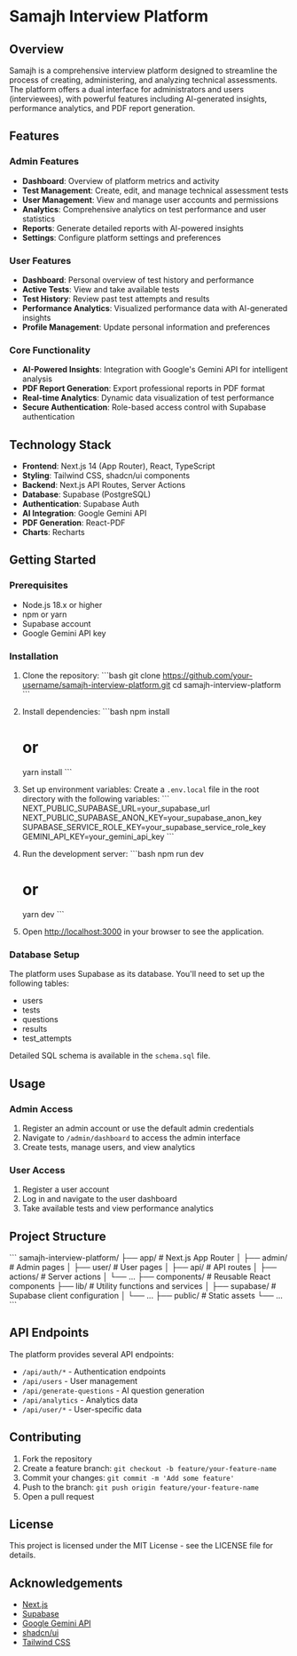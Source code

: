 # Samajh Interview Platform

## Overview

Samajh is a comprehensive interview platform designed to streamline the process of creating, administering, and analyzing technical assessments. The platform offers a dual interface for administrators and users (interviewees), with powerful features including AI-generated insights, performance analytics, and PDF report generation.

## Features

### Admin Features

- **Dashboard**: Overview of platform metrics and activity
- **Test Management**: Create, edit, and manage technical assessment tests
- **User Management**: View and manage user accounts and permissions
- **Analytics**: Comprehensive analytics on test performance and user statistics
- **Reports**: Generate detailed reports with AI-powered insights
- **Settings**: Configure platform settings and preferences

### User Features

- **Dashboard**: Personal overview of test history and performance
- **Active Tests**: View and take available tests
- **Test History**: Review past test attempts and results
- **Performance Analytics**: Visualized performance data with AI-generated insights
- **Profile Management**: Update personal information and preferences

### Core Functionality

- **AI-Powered Insights**: Integration with Google's Gemini API for intelligent analysis
- **PDF Report Generation**: Export professional reports in PDF format
- **Real-time Analytics**: Dynamic data visualization of test performance
- **Secure Authentication**: Role-based access control with Supabase authentication

## Technology Stack

- **Frontend**: Next.js 14 (App Router), React, TypeScript
- **Styling**: Tailwind CSS, shadcn/ui components
- **Backend**: Next.js API Routes, Server Actions
- **Database**: Supabase (PostgreSQL)
- **Authentication**: Supabase Auth
- **AI Integration**: Google Gemini API
- **PDF Generation**: React-PDF
- **Charts**: Recharts

## Getting Started

### Prerequisites

- Node.js 18.x or higher
- npm or yarn
- Supabase account
- Google Gemini API key

### Installation

1. Clone the repository:
   \`\`\`bash
   git clone https://github.com/your-username/samajh-interview-platform.git
   cd samajh-interview-platform
   \`\`\`

2. Install dependencies:
   \`\`\`bash
   npm install
   # or
   yarn install
   \`\`\`

3. Set up environment variables:
   Create a `.env.local` file in the root directory with the following variables:
   \`\`\`
   NEXT_PUBLIC_SUPABASE_URL=your_supabase_url
   NEXT_PUBLIC_SUPABASE_ANON_KEY=your_supabase_anon_key
   SUPABASE_SERVICE_ROLE_KEY=your_supabase_service_role_key
   GEMINI_API_KEY=your_gemini_api_key
   \`\`\`

4. Run the development server:
   \`\`\`bash
   npm run dev
   # or
   yarn dev
   \`\`\`

5. Open [http://localhost:3000](http://localhost:3000) in your browser to see the application.

### Database Setup

The platform uses Supabase as its database. You'll need to set up the following tables:

- users
- tests
- questions
- results
- test_attempts

Detailed SQL schema is available in the `schema.sql` file.

## Usage

### Admin Access

1. Register an admin account or use the default admin credentials
2. Navigate to `/admin/dashboard` to access the admin interface
3. Create tests, manage users, and view analytics

### User Access

1. Register a user account
2. Log in and navigate to the user dashboard
3. Take available tests and view performance analytics

## Project Structure

\`\`\`
samajh-interview-platform/
├── app/                    # Next.js App Router
│   ├── admin/              # Admin pages
│   ├── user/               # User pages
│   ├── api/                # API routes
│   ├── actions/            # Server actions
│   └── ...
├── components/             # Reusable React components
├── lib/                    # Utility functions and services
│   ├── supabase/           # Supabase client configuration
│   └── ...
├── public/                 # Static assets
└── ...
\`\`\`

## API Endpoints

The platform provides several API endpoints:

- `/api/auth/*` - Authentication endpoints
- `/api/users` - User management
- `/api/generate-questions` - AI question generation
- `/api/analytics` - Analytics data
- `/api/user/*` - User-specific data

## Contributing

1. Fork the repository
2. Create a feature branch: `git checkout -b feature/your-feature-name`
3. Commit your changes: `git commit -m 'Add some feature'`
4. Push to the branch: `git push origin feature/your-feature-name`
5. Open a pull request

## License

This project is licensed under the MIT License - see the LICENSE file for details.

## Acknowledgements

- [Next.js](https://nextjs.org/)
- [Supabase](https://supabase.io/)
- [Google Gemini API](https://ai.google.dev/)
- [shadcn/ui](https://ui.shadcn.com/)
- [Tailwind CSS](https://tailwindcss.com/)

